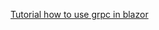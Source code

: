 [Tutorial how to use grpc in blazor](https://nightbaker.github.io/blazor/webassembly/dotnet/grpc/2020/06/19/blazor-grpc/)